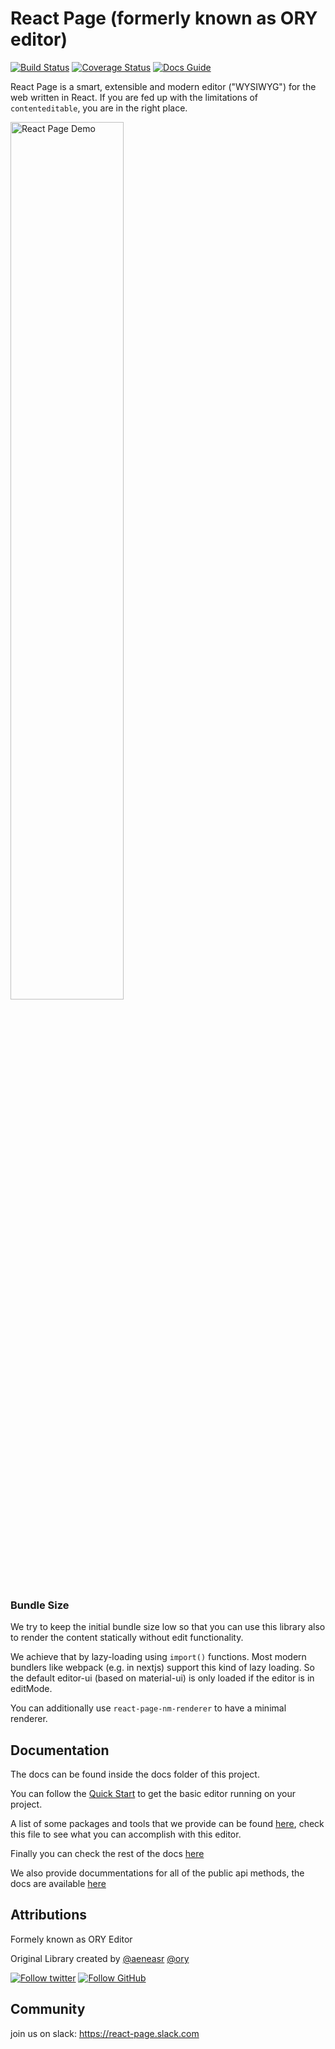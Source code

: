 # React Page (formerly known as ORY editor)

[![Build Status](https://travis-ci.org/react-page/react-page.svg)](https://travis-ci.org/react-page/react-page)
[![Coverage Status](https://coveralls.io/repos/github/ory-am/editor/badge.svg?branch=master)](https://coveralls.io/github/ory/editor?branch=master)
[![Docs Guide](https://img.shields.io/badge/docs-guide-blue.svg)](https://ory.gitbooks.io/editor/content/)

React Page is a smart, extensible and modern editor ("WYSIWYG") for the web written in React. If you are fed up with the limitations of `contenteditable`, you are in the right place.

<img width="60%" alt="React Page Demo" src="docs/images/quick-example.gif">

### Bundle Size

We try to keep the initial bundle size low so that you can use this library also to render the content statically without edit functionality.

We achieve that by lazy-loading using `import()` functions. Most modern bundlers like webpack (e.g. in nextjs) support this kind of lazy loading. So the default editor-ui (based on material-ui) is only loaded if the editor is in editMode.

You can additionally use `react-page-nm-renderer` to have a minimal renderer.

## Documentation

The docs can be found inside the docs folder of this project.

You can follow the [Quick Start](./docs/quick-start.md) to get the basic editor running on your project.

A list of some packages and tools that we provide can be found [here](./docs/packages.md), check this file to see what you can accomplish with this editor.

Finally you can check the rest of the docs [here](./docs/SUMMARY.md)

We also provide docummentations for all of the public api methods, the docs are available [here](./docs/api)

## Attributions

Formely known as ORY Editor

Original Library created by [@aeneasr](https://github.com/aeneasr) [@ory](https://github.com/ory)

[![Follow twitter](https://img.shields.io/badge/follow-twitter-00cc99.svg)](https://twitter.com/_aeneasr)
[![Follow GitHub](https://img.shields.io/badge/follow-github-00cc99.svg)](https://github.com/arekkas)

## Community

join us on slack: https://react-page.slack.com
